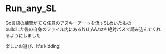 # Run_any_SL

Go言語の練習がてら任意のアスキーアートを流すSLめいたもの  
buildした後の自身のファイル内にあるNsl_AA.txtを絶対パスで読み込んでくれるようにしました  

楽しいお遊び、It's kidding!
